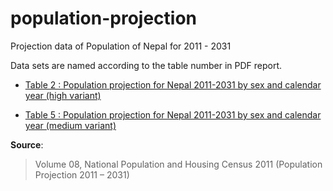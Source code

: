 # population-projection
Projection data of Population of Nepal for 2011 - 2031


Data sets are named according to the table number in PDF report.

- [Table 2 : Population projection for Nepal 2011-2031 by sex and calendar year (high variant)](https://github.com/Code4Nepal/population-projection/tree/master/data/table2.csv)

- [Table 5 : Population projection for Nepal 2011-2031 by sex and calendar year (medium variant)](https://github.com/Code4Nepal/population-projection/tree/master/data/table5.csv)


**Source**: 
> Volume 08, National Population and Housing Census 2011 (Population Projection 2011 – 2031) 
